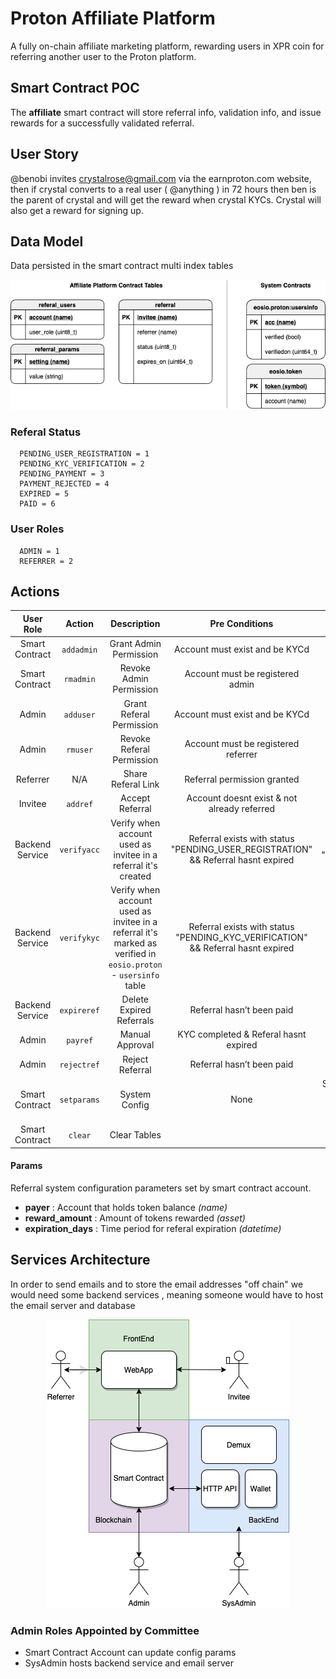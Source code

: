 # Proton Affiliate Platform

A fully on-chain affiliate marketing platform, rewarding users in XPR coin for referring another user to the Proton platform.

## Smart Contract POC

The **affiliate** smart contract will store referral info, validation info, and issue rewards for a successfully validated referral.

## User Story

@benobi invites crystalrose@gmail.com via the earnproton.com website, then if crystal converts to a real user ( @anything ) in 72 hours then ben is the parent of crystal and will get the reward when crystal KYCs. Crystal will also get a reward for signing up.

## Data Model

Data persisted in the smart contract multi index tables

<p align="center">
   <img src="../../docs/img/data-model.png">
</p>

### Referal Status

```
  PENDING_USER_REGISTRATION = 1
  PENDING_KYC_VERIFICATION = 2
  PENDING_PAYMENT = 3
  PAYMENT_REJECTED = 4
  EXPIRED = 5
  PAID = 6
```

### User Roles

```
  ADMIN = 1
  REFERRER = 2
```

## Actions

|    User Role    |   Action    |        Description        |               Pre Conditions                |          Post Conditions          |
| :-------------: | :---------: | :-----------------------: | :-----------------------------------------: | :-------------------------------: |
| Smart Contract  | `addadmin`  |  Grant Admin Permission   |       Account must exist and be KYCd        | Admin actions enabled for account |
| Smart Contract  |  `rmadmin`  |  Revoke Admin Permission  |      Account must be registered admin       |   Referal link enabled for user   |
|      Admin      |  `adduser`  | Grant Referal Permission  |       Account must exist and be KYCd        |   Referal link enabled for user   |
|      Admin      |  `rmuser`   | Revoke Referal Permission |     Account must be registered referrer     |  Referal link disabled for user   |
|    Referrer     |     N/A     |    Share Referal Link     |         Referral permission granted         |   Email sent with register link   |
|     Invitee     |  `addref`   |      Accept Referral      | Account doesnt exist & not already referred |     Referreral added to table     |
| Backend Service | `verifyacc` |  Verify when account used as invitee in a referral it's created   |    Referral exists with status "PENDING_USER_REGISTRATION" && Referral hasnt expired    |  Referral status set to "PENDING_KYC_VERIFICATION"  |
| Backend Service | `verifykyc` |  Verify when account used as invitee in a referral it's marked as verified in `eosio.proton` - `usersinfo` table   |    Referral exists with status "PENDING_KYC_VERIFICATION" && Referral hasnt expired | Referral status set to "PENDING_PAYMENT" |
| Backend Service | `expireref` | Delete Expired Referrals  |          Referral hasn’t been paid          |         Referral deleted          |
|      Admin      |  `payref`   |      Manual Approval      |    KYC completed & Referal hasnt expired    |          Token Transfer           |
|      Admin      | `rejectref` |      Reject Referral      |          Referral hasn’t been paid          |         Referral deleted          |
| Smart Contract  | `setparams` |       System Config       |                    None                     |Set the account that will pay for the referlas, the rewards amount to pay and the days before a referral expires|
| Smart Contract  |   `clear`   |       Clear Tables        |                                             |                                   |

#### Params

Referral system configuration parameters set by smart contract account.

- **payer** : Account that holds token balance _(name)_
- **reward_amount** : Amount of tokens rewarded _(asset)_
- **expiration_days** : Time period for referal expiration _(datetime)_

## Services Architecture

In order to send emails and to store the email addresses "off chain" we would need some backend services , meaning someone would have to host the email server and database

<p align="center">
     <img src="../../docs/img/services.png">
</p>

### Admin Roles Appointed by Committee

- Smart Contract Account can update config params
- SysAdmin hosts backend service and email server
